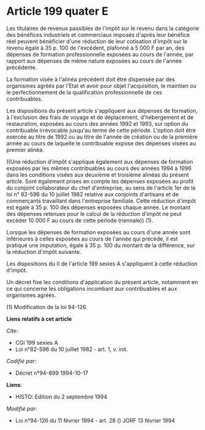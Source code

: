 # Article 199 quater E

Les titulaires de revenus passibles de l'impôt sur le revenu dans la catégorie des bénéfices industriels et commerciaux
imposés d'après leur bénéfice réel peuvent bénéficier d'une réduction de leur cotisation d'impôt sur le revenu égale à 35 p.
100 de l'excédent, plafonné à 5 000 F par an, des dépenses de formation professionnelle exposées au cours de l'année, par
rapport aux dépenses de même nature exposées au cours de l'année précédente.

La formation visée à l'alinéa précédent doit être dispensée par des organismes agréés par l'Etat et avoir pour objet
l'acquisition, le maintien ou le perfectionnement de la qualification professionnelle de ces contribuables.

Les dispositions du présent article s'appliquent aux dépenses de formation, à l'exclusion des frais de voyage et de
déplacement, d'hébergement et de restauration, exposées au cours des années 1992 et 1993, sur option du contribuable
irrévocable jusqu'au terme de cette période. L'option doit être exercée au titre de 1992 ou au titre de l'année de création
ou de la première année au cours de laquelle le contribuable expose des dépenses visées au premier alinéa.

((Une réduction d'impôt s'applique également aux dépenses de formation exposées par les mêmes contribuables au cours des
années 1994 à 1996 dans les conditions visées aux deuxième et troisième alinéas du présent article. Sont également prises en
compte les dépenses exposées au profit du conjoint collaborateur du chef d'entreprise, au sens de l'article 1er de la loi n°
82-596 du 10 juillet 1982 relative aux conjoints d'artisans et de commerçants travaillant dans l'entreprise familiale. Cette
réduction d'impôt est égale à 35 p. 100 des dépenses exposées chaque année. Le montant des dépenses retenues pour le calcul
de la réduction d'impôt ne peut excéder 10 000 F au cours de cette période triennale)) (1).

Lorsque les dépenses de formation exposées au cours d'une année sont inférieures à celles exposées au cours de l'année qui
précède, il est pratiqué une imputation, égale à 35 p. 100 du montant de la différence, sur la réduction d'impôt suivante.

Les dispositions du II de l'article 199 sexies A s'appliquent à cette réduction d'impôt.

Un décret fixe les conditions d'application du présent article, notamment en ce qui concerne les obligations incombant aux
contribuables et aux organismes agréés.

(1) Modification de la loi 94-126.

**Liens relatifs à cet article**

_Cite_:

  - CGI 199 sexies A
  - Loi n°82-596 du 10 juillet 1982 - art. 1, v. init.

_Codifié par_:

  - Décret n°94-899 1994-10-17

**Liens**:

  - HISTO: Edition du 2 septembre 1994

_Modifié par_:

  - Loi n°94-126 du 11 février 1994 - art. 28 () JORF 13 février 1994
